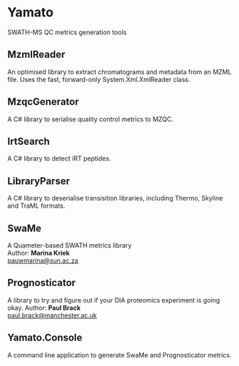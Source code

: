 # Yamato
SWATH-MS QC metrics generation tools

## MzmlReader
An optimised library to extract chromatograms and metadata from an MZML file. Uses the fast, forward-only System.Xml.XmlReader class. 

## MzqcGenerator
A C# library to serialise quality control metrics to MZQC.

## IrtSearch
A C# library to detect iRT peptides.

## LibraryParser
A C# library to deserialise transisition libraries, including Thermo, Skyline and TraML formats.

## SwaMe
A Quameter-based SWATH metrics library  
Author: **Marina Kriek**  
pauwmarina@sun.ac.za

## Prognosticator
A library to try and figure out if your DIA proteomics experiment is going okay.
Author: **Paul Brack**  
paul.brack@manchester.ac.uk

## Yamato.Console
A command line application to generate SwaMe and Prognosticator metrics.

